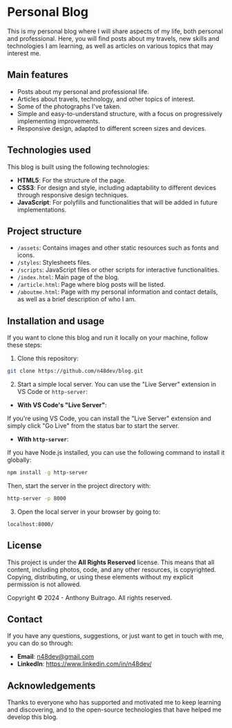 # Personal Blog

This is my personal blog where I will share aspects of my life, both personal and professional. Here, you will find posts about my travels, new skills and technologies I am learning, as well as articles on various topics that may interest me.

## Main features

- Posts about my personal and professional life.
- Articles about travels, technology, and other topics of interest.
- Some of the photographs I've taken.
- Simple and easy-to-understand structure, with a focus on progressively implementing improvements.
- Responsive design, adapted to different screen sizes and devices.

## Technologies used

This blog is built using the following technologies:

- **HTML5**: For the structure of the page.
- **CSS3**: For design and style, including adaptability to different devices through responsive design techniques.
- **JavaScript**: For polyfills and functionalities that will be added in future implementations.

## Project structure

- `/assets`: Contains images and other static resources such as fonts and icons.
- `/styles`: Stylesheets files.
- `/scripts`: JavaScript files or other scripts for interactive functionalities.
- `/index.html`: Main page of the blog.
- `/article.html`: Page where blog posts will be listed.
- `/aboutme.html`: Page with my personal information and contact details, as well as a brief description of who I am.

## Installation and usage

If you want to clone this blog and run it locally on your machine, follow these steps:

1. Clone this repository:

```bash
git clone https://github.com/n48dev/blog.git
```

2. Start a simple local server. You can use the "Live Server" extension in VS Code or `http-server`:

- **With VS Code's "Live Server"**:

If you're using VS Code, you can install the "Live Server" extension and simply click "Go Live" from the status bar to start the server.

- **With `http-server`**:

If you have Node.js installed, you can use the following command to install it globally:

```bash
npm install -g http-server
```

Then, start the server in the project directory with:

```bash
http-server -p 8000
```

3. Open the local server in your browser by going to:

`localhost:8000/`

## License

This project is under the **All Rights Reserved** license. This means that all content, including photos, code, and any other resources, is copyrighted. Copying, distributing, or using these elements without my explicit permission is not allowed.

Copyright © 2024 - Anthony Buitrago. All rights reserved.

## Contact

If you have any questions, suggestions, or just want to get in touch with me, you can do so through:

- **Email**: n48dev@gmail.com
- **LinkedIn**: https://www.linkedin.com/in/n48dev/

## Acknowledgements

Thanks to everyone who has supported and motivated me to keep learning and discovering, and to the open-source technologies that have helped me develop this blog.
